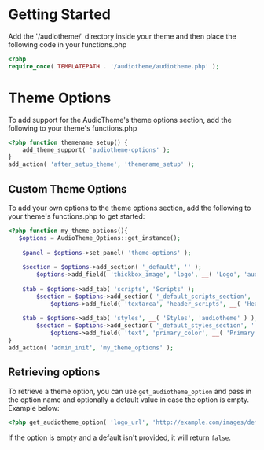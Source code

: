 # Getting Started

Add the '/audiotheme/' directory inside your theme and then place the following code in your functions.php

```php
<?php
require_once( TEMPLATEPATH . '/audiotheme/audiotheme.php' );
```

# Theme Options
To add support for the AudioTheme's theme options section, add the following to your theme's functions.php

```php
<?php function themename_setup() {
    add_theme_support( 'audiotheme-options' );
}
add_action( 'after_setup_theme', 'themename_setup' );
```

## Custom Theme Options

To add your own options to the theme options section, add the following to your theme's functions.php to get started:

```php
<?php function my_theme_options(){
   $options = AudioTheme_Options::get_instance();
	
	$panel = $options->set_panel( 'theme-options' );
	
	$section = $options->add_section( '_default', '' );
		$options->add_field( 'thickbox_image', 'logo', __( 'Logo', 'audiotheme' ), $section, array( 'description' => '<br>(300x150 max size)' ) );
	
	$tab = $options->add_tab( 'scripts', 'Scripts' );
		$section = $options->add_section( '_default_scripts_section', '', $tab );
			$options->add_field( 'textarea', 'header_scripts', __( 'Header', 'audiotheme' ), $section );
	
	$tab = $options->add_tab( 'styles', __( 'Styles', 'audiotheme' ) );
		$section = $options->add_section( '_default_styles_section', '', $tab );
			$options->add_field( 'text', 'primary_color', __( 'Primary Color', 'audiotheme' ), $section, array( 'default_value' => '#bec4cc' ) );
}
add_action( 'admin_init', 'my_theme_options' );
```

## Retrieving options

To retrieve a theme option, you can use `get_audiotheme_option` and pass in the option name and optionally a default value in case the option is empty. Example below:

```php
<?php get_audiotheme_option( 'logo_url', 'http://example.com/images/default_logo.png' ); ?>
```

If the option is empty and a default isn't provided, it will return `false`.
